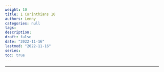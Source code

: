 ```yaml
---
weight: 10
title: 1 Corinthians 10
authors: Lenny
categories: null
tags: 
description: 
draft: false
date: "2022-11-16"
lastmod: "2022-11-16"
series:
toc: true
---
```


<!--more-->
---
